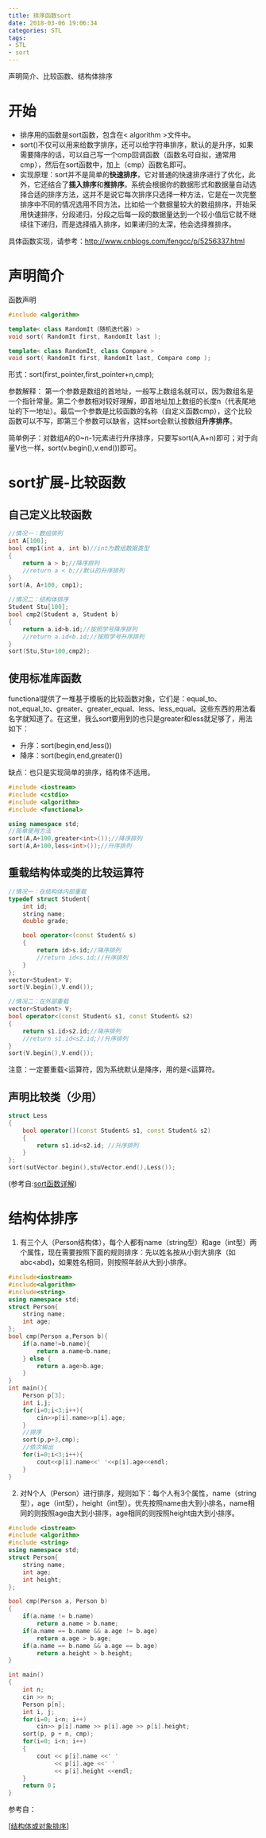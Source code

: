 ```yaml
---
title: 排序函数sort
date: 2018-03-06 19:06:34
categories: STL
tags: 
- STL
- sort
---
```


声明简介、比较函数、结构体排序

<!-- more -->

# 开始

- 排序用的函数是sort函数，包含在< algorithm >文件中。
- sort()不仅可以用来给数字排序，还可以给字符串排序，默认的是升序，如果需要降序的话，可以自己写一个cmp回调函数（函数名可自拟，通常用cmp），然后在sort函数中，加上（cmp）函数名即可。
- 实现原理：sort并不是简单的**快速排序**，它对普通的快速排序进行了优化，此外，它还结合了**插入排序**和**推排序**。系统会根据你的数据形式和数据量自动选择合适的排序方法，这并不是说它每次排序只选择一种方法，它是在一次完整排序中不同的情况选用不同方法，比如给一个数据量较大的数组排序，开始采用快速排序，分段递归，分段之后每一段的数据量达到一个较小值后它就不继续往下递归，而是选择插入排序，如果递归的太深，他会选择推排序。

具体函数实现，请参考：<http://www.cnblogs.com/fengcc/p/5256337.html>

# 声明简介

函数声明

```c++
#include <algorithm>

template< class RandomIt（随机迭代器) >
void sort( RandomIt first, RandomIt last );

template< class RandomIt, class Compare >
void sort( RandomIt first, RandomIt last, Compare comp );

```

形式：sort(first_pointer,first_pointer+n,cmp);

参数解释： 第一个参数是数组的首地址，一般写上数组名就可以，因为数组名是一个指针常量。第二个参数相对较好理解，即首地址加上数组的长度n（代表尾地址的下一地址）。最后一个参数是比较函数的名称（自定义函数cmp），这个比较函数可以不写，即第三个参数可以缺省，这样sort会默认按数组**升序排序**。

简单例子：对数组A的0~n-1元素进行升序排序，只要写sort(A,A+n)即可；对于向量V也一样，sort(v.begin(),v.end())即可。

# sort扩展-比较函数

## 自己定义比较函数

```c++
//情况一：数组排列
int A[100];
bool cmp1(int a, int b)//int为数组数据类型
{
    return a > b;//降序排列
    //return a < b;//默认的升序排列
}
sort(A, A+100, cmp1);

//情况二：结构体排序
Student Stu[100];
bool cmp2(Student a, Student b)
{
    return a.id>b.id;//按照学号降序排列
    //return a.id<b.id;//按照学号升序排列
}
sort(Stu,Stu+100,cmp2);
```

## 使用标准库函数

functional提供了一堆基于模板的比较函数对象，它们是：equal_to<Type>、not_equal_to<Type>、greater<Type>、greater_equal<Type>、less<Type>、less_equal<Type>。这些东西的用法看名字就知道了。在这里，我么sort要用到的也只是greater和less就足够了，用法如下：

- 升序：sort(begin,end,less<data-type>())
- 降序：sort(begin,end,greater<data-type>())

缺点：也只是实现简单的排序，结构体不适用。

```c++
#include <iostream>
#include <cstdio>
#include <algorithm>
#include <functional>

using namespace std;
//简单使用方法
sort(A,A+100,greater<int>());//降序排列
sort(A,A+100,less<int>());//升序排列
```

## 重载结构体或类的比较运算符

```c++
//情况一：在结构体内部重载
typedef struct Student{
    int id;
    string name;
    double grade;

    bool operator<(const Student& s)
    {
        return id>s.id;//降序排列
        //return id<s.id;//升序排列
    }
};
vector<Student> V;
sort(V.begin(),V.end());

//情况二：在外部重载
vector<Student> V;
bool operator<(const Student& s1, const Student& s2)
{
    return s1.id>s2.id;//降序排列
    //return s1.id<s2.id;//升序排列
}
sort(V.begin(),V.end());
```

注意：一定要重载<运算符，因为系统默认是降序，用的是<运算符。

## 声明比较类（少用）

```c++
struct Less
{
    bool operator()(const Student& s1, const Student& s2)
    {
        return s1.id<s2.id; //升序排列
    }
};
sort(sutVector.begin(),stuVector.end(),Less());
```

(参考自:[sort函数详解](https://www.cnblogs.com/AlvinZH/p/6784862.html?utm_source=itdadao&utm_medium=referral))

# 结构体排序

1. 有三个人（Person结构体），每个人都有name（string型）和age（int型）两个属性，现在需要按照下面的规则排序：先以姓名按从小到大排序（如abc<abd)，如果姓名相同，则按照年龄从大到小排序。

```c++
#include<iostream>
#include<algorithm>
#include<string>
using namespace std;
struct Person{
    string name;
    int age;
};
bool cmp(Person a,Person b){
    if(a.name!=b.name){
        return a.name<b.name;
    } else {
        return a.age>b.age;
    }
}
int main(){
    Person p[3];
    int i,j;
    for(i=0;i<3;i++){
        cin>>p[i].name>>p[i].age;
    }
    //排序
    sort(p,p+3,cmp);
    //依次输出
    for(i=0;i<3;i++){
        cout<<p[i].name<<' '<<p[i].age<<endl;
    }
}
```



2. 对N个人（Person）进行排序，规则如下：每个人有3个属性，name（string型），age（int型），height（int型）。优先按照name由大到小排名，name相同的则按照age由大到小排序，age相同的则按照height由大到小排序。

```c++
#include <iostream>
#include <algorithm>
#include <string>
using namespace std;
struct Person{
    string name;
    int age;
    int height;
};

bool cmp(Person a, Person b)
{
    if(a.name != b.name)
        return a.name > b.name;
    if(a.name == b.name && a.age != b.age)
        return a.age > b.age;
    if(a.name == b.name && a.age == b.age)
        return a.height > b.height;
}

int main()
{
    int n;
    cin >> n;
    Person p[n];
    int i, j;
    for(i=0; i<n; i++)
        cin>> p[i].name >> p[i].age >> p[i].height;
    sort(p, p + n, cmp);
    for(i=0; i<n; i++)
    {
        cout << p[i].name <<' '
             << p[i].age <<' '
             << p[i].height <<endl;
    }
    return 0；
}
```

参考自：

[[结构体或对象排序](http://www.cnblogs.com/-beyond/p/5902113.html)]
